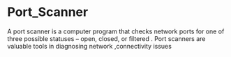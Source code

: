 # Port_Scanner
A port scanner is a computer program that checks network ports for one of three possible statuses – open, closed, or filtered . Port scanners are valuable tools in diagnosing network ,connectivity issues

